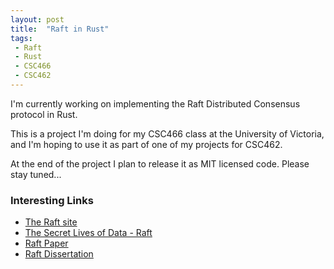 ```yaml
---
layout: post
title:  "Raft in Rust"
tags:
 - Raft
 - Rust
 - CSC466
 - CSC462
---
```


I'm currently working on implementing the Raft Distributed Consensus protocol in Rust.

This is a project I'm doing for my CSC466 class at the University of Victoria, and I'm hoping to use it as part of one of my projects for CSC462.

At the end of the project I plan to release it as MIT licensed code. Please stay tuned...

### Interesting Links ###

* [The Raft site](https://raftconsensus.github.io/)
* [The Secret Lives of Data - Raft](http://thesecretlivesofdata.com/raft/)
* [Raft Paper](http://ramcloud.stanford.edu/raft.pdf)
* [Raft Dissertation](https://github.com/ongardie/dissertation#readme)
